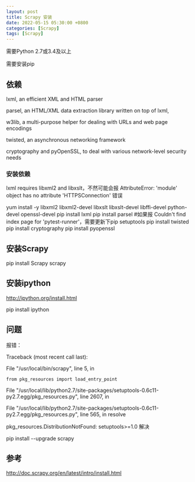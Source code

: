 ```yaml
---
layout: post
title: Scrapy 安装
date: 2022-05-15 05:30:00 +0800
categories: [Scrapy]
tags: [Scrapy]
---
```


需要Python 2.7或3.4及以上

需要安装pip

## 依赖
lxml, an efficient XML and HTML parser

parsel, an HTML/XML data extraction library written on top of lxml,

w3lib, a multi-purpose helper for dealing with URLs and web page encodings

twisted, an asynchronous networking framework

cryptography and pyOpenSSL, to deal with various network-level security needs

### 安装依赖
lxml requires libxml2 and libxslt，不然可能会报 AttributeError: 'module' object has no attribute 'HTTPSConnection' 错误

yum install -y libxml2 libxml2-devel  libxslt libxslt-devel  libffi-devel  python-devel openssl-devel
pip install lxml
pip install parsel  #如果报 Couldn't find index page for 'pytest-runner'，需要更新下pip setuptools
pip install twisted
pip install cryptography
pip install pyopenssl
## 安装Scrapy
pip install Scrapy
scrapy
## 安装ipython
http://ipython.org/install.html

pip install ipython
## 问题
报错：

 
Traceback (most recent call last):

  File "/usr/local/bin/scrapy", line 5, in <module>

    from pkg_resources import load_entry_point

  File "/usr/local/lib/python2.7/site-packages/setuptools-0.6c11-py2.7.egg/pkg_resources.py", line 2607, in <module>

  File "/usr/local/lib/python2.7/site-packages/setuptools-0.6c11-py2.7.egg/pkg_resources.py", line 565, in resolve

pkg_resources.DistributionNotFound: setuptools>=1.0
解决

pip install --upgrade scrapy
## 参考
http://doc.scrapy.org/en/latest/intro/install.html